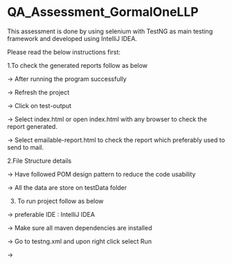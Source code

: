 # QA_Assessment_GormalOneLLP

This assessment is done by using selenium with TestNG as main testing framework and developed using IntelliJ IDEA.

Please read the below instructions first:

1.To check the generated reports follow as below

  -> After running the program successfully
  
  -> Refresh the project
  
  -> Click on test-output
  
  -> Select index.html or open index.html with any browser to check the report generated.
  
  -> Select emailable-report.html to check the report which preferably used to send to mail.
  
  
 2.File Structure details
 
  -> Have followed POM design pattern to reduce the code usability
  
  -> All the data are store on testData folder
  
  
 3. To run project follow as below
 
  -> preferable IDE : IntelliJ IDEA
 
  -> Make sure all maven dependencies are installed
  
  -> Go to testng.xml and upon right click select Run
  
  ->  
